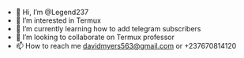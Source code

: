 - 👋 Hi, I’m @Legend237
- 👀 I’m interested in Termux
- 🌱 I’m currently learning how to add telegram subscribers
- 💞️ I’m looking to collaborate on Termux professor
- 📫 How to reach me davidmyers563@gmail.com or +237670814120

<!---
Legend237/Legend237 is a ✨ special ✨ repository because its `README.md` (this file) appears on your GitHub profile.
You can click the Preview link to take a look at your changes.
--->
